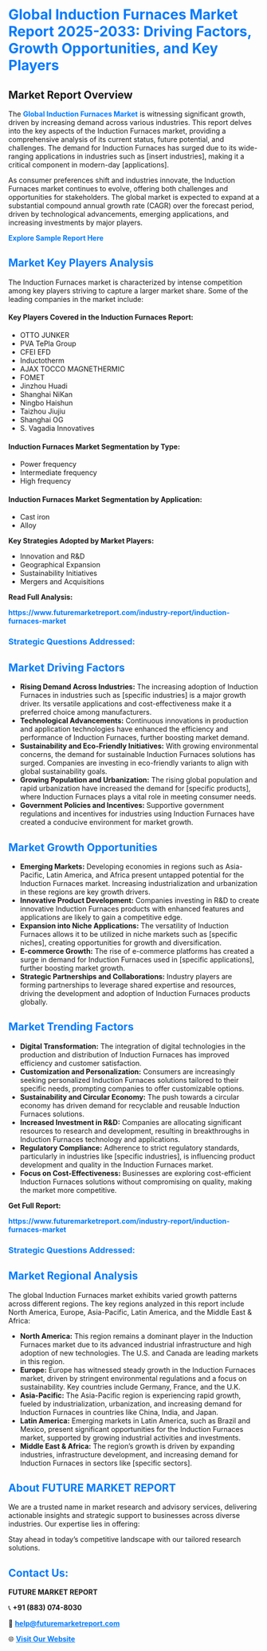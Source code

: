 <h1 style="color: #007BFF;">Global Induction Furnaces Market Report 2025-2033: Driving Factors, Growth Opportunities, and Key Players</h1>

<section id="overview">
<h2>Market Report Overview</h2>
<p>The <a href="https://www.futuremarketreport.com/industry-report/induction-furnaces-market" style="color: #007BFF; text-decoration: none;"><strong>Global Induction Furnaces Market</strong></a> is witnessing significant growth, driven by increasing demand across various industries. This report delves into the key aspects of the Induction Furnaces market, providing a comprehensive analysis of its current status, future potential, and challenges. The demand for Induction Furnaces has surged due to its wide-ranging applications in industries such as [insert industries], making it a critical component in modern-day [applications].</p>
<p>As consumer preferences shift and industries innovate, the Induction Furnaces market continues to evolve, offering both challenges and opportunities for stakeholders. The global market is expected to expand at a substantial compound annual growth rate (CAGR) over the forecast period, driven by technological advancements, emerging applications, and increasing investments by major players.</p>
</section>

<section id="overview">
<p><a href="https://www.futuremarketreport.com/request-sample/reportId=106085" style="color: #007BFF; text-decoration: none;"><strong>Explore Sample Report Here</strong></a></p>
</section>

<section id="key-players">
<h2 style="color: #007BFF;">Market Key Players Analysis</h2>
<p>The Induction Furnaces market is characterized by intense competition among key players striving to capture a larger market share. Some of the leading companies in the market include:</p>
<h4>Key Players Covered in the Induction Furnaces Report:</h4>
<ul><li>OTTO JUNKER</li><li>PVA TePla Group</li><li>CFEI EFD</li><li>Inductotherm</li><li>AJAX TOCCO MAGNETHERMIC</li><li>FOMET</li><li>Jinzhou Huadi</li><li>Shanghai NiKan</li><li>Ningbo Haishun</li><li>Taizhou Jiujiu</li><li>Shanghai OG</li><li>S. Vagadia Innovatives</li></ul>
<h4>Induction Furnaces Market Segmentation by Type:</h4>
<ul><li>Power frequency</li><li>Intermediate frequency</li><li>High frequency</li></ul>

<h4>Induction Furnaces Market Segmentation by Application:</h4>
<ul><li>Cast iron</li><li>Alloy</li></ul>
<p><strong>Key Strategies Adopted by Market Players:</strong></p>
<ul>
<li>Innovation and R&D</li>
<li>Geographical Expansion</li>
<li>Sustainability Initiatives</li>
<li>Mergers and Acquisitions</li>
</ul>
</section>

<section>
<p><strong>Read Full Analysis: </strong></p><a href="https://www.futuremarketreport.com/industry-report/induction-furnaces-market" style="color: #007BFF; text-decoration: none;"><strong>https://www.futuremarketreport.com/industry-report/induction-furnaces-market</strong></a>
<h3 style="color: #007BFF;">Strategic Questions Addressed:</h3>
</section>

<section id="driving-factors">
<h2 style="color: #007BFF;">Market Driving Factors</h2>
<ul>
<li><strong>Rising Demand Across Industries:</strong> The increasing adoption of Induction Furnaces in industries such as [specific industries] is a major growth driver. Its versatile applications and cost-effectiveness make it a preferred choice among manufacturers.</li>
<li><strong>Technological Advancements:</strong> Continuous innovations in production and application technologies have enhanced the efficiency and performance of Induction Furnaces, further boosting market demand.</li>
<li><strong>Sustainability and Eco-Friendly Initiatives:</strong> With growing environmental concerns, the demand for sustainable Induction Furnaces solutions has surged. Companies are investing in eco-friendly variants to align with global sustainability goals.</li>
<li><strong>Growing Population and Urbanization:</strong> The rising global population and rapid urbanization have increased the demand for [specific products], where Induction Furnaces plays a vital role in meeting consumer needs.</li>
<li><strong>Government Policies and Incentives:</strong> Supportive government regulations and incentives for industries using Induction Furnaces have created a conducive environment for market growth.</li>
</ul>
</section>

<section id="growth-opportunities">
<h2 style="color: #007BFF;">Market Growth Opportunities</h2>
<ul>
<li><strong>Emerging Markets:</strong> Developing economies in regions such as Asia-Pacific, Latin America, and Africa present untapped potential for the Induction Furnaces market. Increasing industrialization and urbanization in these regions are key growth drivers.</li>
<li><strong>Innovative Product Development:</strong> Companies investing in R&D to create innovative Induction Furnaces products with enhanced features and applications are likely to gain a competitive edge.</li>
<li><strong>Expansion into Niche Applications:</strong> The versatility of Induction Furnaces allows it to be utilized in niche markets such as [specific niches], creating opportunities for growth and diversification.</li>
<li><strong>E-commerce Growth:</strong> The rise of e-commerce platforms has created a surge in demand for Induction Furnaces used in [specific applications], further boosting market growth.</li>
<li><strong>Strategic Partnerships and Collaborations:</strong> Industry players are forming partnerships to leverage shared expertise and resources, driving the development and adoption of Induction Furnaces products globally.</li>
</ul>
</section>

<section id="trending-factors">
<h2 style="color: #007BFF;">Market Trending Factors</h2>
<ul>
<li><strong>Digital Transformation:</strong> The integration of digital technologies in the production and distribution of Induction Furnaces has improved efficiency and customer satisfaction.</li>
<li><strong>Customization and Personalization:</strong> Consumers are increasingly seeking personalized Induction Furnaces solutions tailored to their specific needs, prompting companies to offer customizable options.</li>
<li><strong>Sustainability and Circular Economy:</strong> The push towards a circular economy has driven demand for recyclable and reusable Induction Furnaces solutions.</li>
<li><strong>Increased Investment in R&D:</strong> Companies are allocating significant resources to research and development, resulting in breakthroughs in Induction Furnaces technology and applications.</li>
<li><strong>Regulatory Compliance:</strong> Adherence to strict regulatory standards, particularly in industries like [specific industries], is influencing product development and quality in the Induction Furnaces market.</li>
<li><strong>Focus on Cost-Effectiveness:</strong> Businesses are exploring cost-efficient Induction Furnaces solutions without compromising on quality, making the market more competitive.</li>
</ul>
</section>

<section>
<p><strong>Get Full Report: </strong></p><a href="https://www.futuremarketreport.com/industry-report/induction-furnaces-market" style="color: #007BFF; text-decoration: none;"><strong>https://www.futuremarketreport.com/industry-report/induction-furnaces-market</strong></a>
<h3 style="color: #007BFF;">Strategic Questions Addressed:</h3>
</section>


<section id="regional-analysis">
<h2 style="color: #007BFF;">Market Regional Analysis</h2>
<p>The global Induction Furnaces market exhibits varied growth patterns across different regions. The key regions analyzed in this report include North America, Europe, Asia-Pacific, Latin America, and the Middle East & Africa:</p>
<ul>
<li><strong>North America:</strong> This region remains a dominant player in the Induction Furnaces market due to its advanced industrial infrastructure and high adoption of new technologies. The U.S. and Canada are leading markets in this region.</li>
<li><strong>Europe:</strong> Europe has witnessed steady growth in the Induction Furnaces market, driven by stringent environmental regulations and a focus on sustainability. Key countries include Germany, France, and the U.K.</li>
<li><strong>Asia-Pacific:</strong> The Asia-Pacific region is experiencing rapid growth, fueled by industrialization, urbanization, and increasing demand for Induction Furnaces in countries like China, India, and Japan.</li>
<li><strong>Latin America:</strong> Emerging markets in Latin America, such as Brazil and Mexico, present significant opportunities for the Induction Furnaces market, supported by growing industrial activities and investments.</li>
<li><strong>Middle East & Africa:</strong> The region’s growth is driven by expanding industries, infrastructure development, and increasing demand for Induction Furnaces in sectors like [specific sectors].</li>
</ul>
</section>

<footer>
<h2 style="color: #007BFF;">About FUTURE MARKET REPORT</h2>
<p>We are a trusted name in market research and advisory services, delivering actionable insights and strategic support to businesses across diverse industries. Our expertise lies in offering:</p>

<p>Stay ahead in today’s competitive landscape with our tailored research solutions.</p>

<h2 style="color: #007BFF;">Contact Us:</h2>
<p><strong>FUTURE MARKET REPORT</strong></p>
<p>📞 <strong>+91 (883) 074-8030</strong></p>
<p>📧 <strong><a href="mailto:help@futuremarketreport.com" style="color: #007BFF;">help@futuremarketreport.com</a></strong></p>
<p>🌐 <strong><a href="https://www.futuremarketreport.com/" style="color: #007BFF;">Visit Our Website</a></strong></p>
</footer>